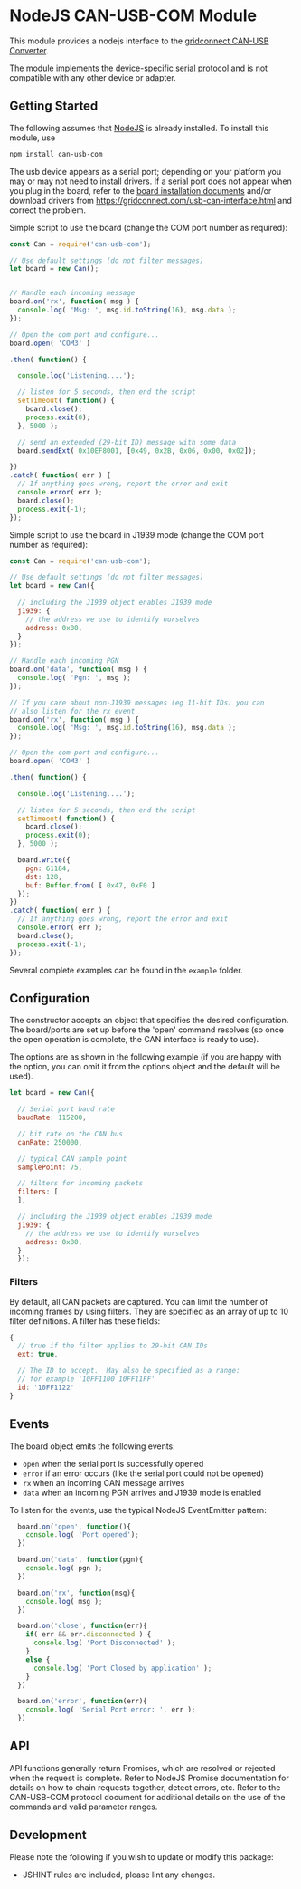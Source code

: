 # NodeJS CAN-USB-COM Module

This module provides a nodejs interface to the [gridconnect CAN-USB Converter](https://gridconnect.com/usb-can-interface.html).

The module implements the [device-specific serial protocol](https://gridconnect.box.com/shared/static/bt1lpbzdhx2fws11z1tvsoi2xnhbvgv3.pdf) and is not compatible with any other device or adapter.

## Getting Started
The following assumes that [NodeJS](https://nodejs.org) is already installed.  To install this module, use
```powershell
npm install can-usb-com
```

The usb device appears as a serial port; depending on your platform you may or may not need to install drivers.  If a serial port does not appear when you plug in the board, refer to the [board installation documents](https://gridconnect.box.com/shared/static/bt1lpbzdhx2fws11z1tvsoi2xnhbvgv3.pdf) and/or download drivers from https://gridconnect.com/usb-can-interface.html and correct the problem.

Simple script to use the board (change the COM port number as required):

```js
const Can = require('can-usb-com');

// Use default settings (do not filter messages)
let board = new Can();


// Handle each incoming message
board.on('rx', function( msg ) {
  console.log( 'Msg: ', msg.id.toString(16), msg.data );
});

// Open the com port and configure...
board.open( 'COM3' )

.then( function() {

  console.log('Listening....');

  // listen for 5 seconds, then end the script
  setTimeout( function() {
    board.close();
    process.exit(0); 
  }, 5000 );

  // send an extended (29-bit ID) message with some data
  board.sendExt( 0x10EF8001, [0x49, 0x2B, 0x06, 0x00, 0x02]);

})
.catch( function( err ) {
  // If anything goes wrong, report the error and exit
  console.error( err );
  board.close();
  process.exit(-1);
});

```

Simple script to use the board in J1939 mode (change the COM port number as required):

```js
const Can = require('can-usb-com');

// Use default settings (do not filter messages)
let board = new Can({
  
  // including the J1939 object enables J1939 mode
  j1939: {
    // the address we use to identify ourselves
    address: 0x80,
  }
});

// Handle each incoming PGN
board.on('data', function( msg ) {
  console.log( 'Pgn: ', msg );
});

// If you care about non-J1939 messages (eg 11-bit IDs) you can
// also listen for the rx event
board.on('rx', function( msg ) {
  console.log( 'Msg: ', msg.id.toString(16), msg.data );
});

// Open the com port and configure...
board.open( 'COM3' )

.then( function() {

  console.log('Listening....');

  // listen for 5 seconds, then end the script
  setTimeout( function() {
    board.close();
    process.exit(0); 
  }, 5000 );

  board.write({
    pgn: 61184,
    dst: 128,
    buf: Buffer.from( [ 0x47, 0xF0 ]
  });
})
.catch( function( err ) {
  // If anything goes wrong, report the error and exit
  console.error( err );
  board.close();
  process.exit(-1);
});

```
Several complete examples can be found in the `example` folder.

## Configuration
The constructor accepts an object that specifies the desired configuration.
The board/ports are set up before the 'open' command resolves (so once the 
open operation is complete, the CAN interface is ready to use).

The options are as shown in the following example (if you are happy with the option,
you can omit it from the options object and the default will be used).
```js
let board = new Can({

  // Serial port baud rate
  baudRate: 115200,

  // bit rate on the CAN bus
  canRate: 250000,

  // typical CAN sample point
  samplePoint: 75,

  // filters for incoming packets
  filters: [
  ],

  // including the J1939 object enables J1939 mode
  j1939: {
    // the address we use to identify ourselves
    address: 0x80,
  }
  });
```
### Filters
By default, all CAN packets are captured.  You can limit the number of incoming frames by using filters.  They are specified as an array of up to 10 filter definitions.
A filter has these fields:

```js
{
  // true if the filter applies to 29-bit CAN IDs
  ext: true,

  // The ID to accept.  May also be specified as a range:
  // for example '10FF1100 10FF11FF'
  id: '10FF1122'
}
```

## Events
The board object emits the following events:
* `open` when the serial port is successfully opened
* `error` if an error occurs (like the serial port could not be opened)
* `rx` when an incoming CAN message arrives
* `data` when an incoming PGN arrives and J1939 mode is enabled

To listen for the events, use the typical NodeJS EventEmitter pattern:
```js
  board.on('open', function(){
    console.log( 'Port opened');
  })

  board.on('data', function(pgn){
    console.log( pgn );
  })

  board.on('rx', function(msg){
    console.log( msg );
  })

  board.on('close', function(err){
    if( err && err.disconnected ) {
      console.log( 'Port Disconnected' );
    }
    else {
      console.log( 'Port Closed by application' );
    }
  })

  board.on('error', function(err){
    console.log( 'Serial Port error: ', err );
  })

```

## API
  
  API functions generally return Promises, which are resolved or rejected when the request is complete.  Refer to NodeJS Promise documentation for details on how to chain requests together, detect errors, etc.
  Refer to the CAN-USB-COM protocol document for additional details on the use of the commands and valid parameter ranges.



## Development
Please note the following if you wish to update or modify this package:

* JSHINT rules are included, please lint any changes.
 